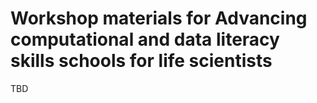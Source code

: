 # Workshop materials for Advancing computational and data literacy skills schools for life scientists

TBD